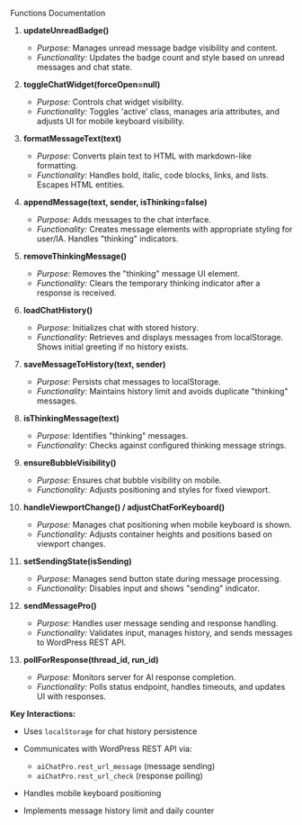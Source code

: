 Functions Documentation

1. __updateUnreadBadge()__

   - *Purpose:* Manages unread message badge visibility and content.
   - *Functionality:* Updates the badge count and style based on unread messages and chat state.

2. __toggleChatWidget(forceOpen=null)__

   - *Purpose:* Controls chat widget visibility.
   - *Functionality:* Toggles 'active' class, manages aria attributes, and adjusts UI for mobile keyboard visibility.

3. __formatMessageText(text)__

   - *Purpose:* Converts plain text to HTML with markdown-like formatting.
   - *Functionality:* Handles bold, italic, code blocks, links, and lists. Escapes HTML entities.

4. __appendMessage(text, sender, isThinking=false)__

   - *Purpose:* Adds messages to the chat interface.
   - *Functionality:* Creates message elements with appropriate styling for user/IA. Handles "thinking" indicators.

5. __removeThinkingMessage()__

   - *Purpose:* Removes the "thinking" message UI element.
   - *Functionality:* Clears the temporary thinking indicator after a response is received.

6. __loadChatHistory()__

   - *Purpose:* Initializes chat with stored history.
   - *Functionality:* Retrieves and displays messages from localStorage. Shows initial greeting if no history exists.

7. __saveMessageToHistory(text, sender)__

   - *Purpose:* Persists chat messages to localStorage.
   - *Functionality:* Maintains history limit and avoids duplicate "thinking" messages.

8. __isThinkingMessage(text)__

   - *Purpose:* Identifies "thinking" messages.
   - *Functionality:* Checks against configured thinking message strings.

9. __ensureBubbleVisibility()__

   - *Purpose:* Ensures chat bubble visibility on mobile.
   - *Functionality:* Adjusts positioning and styles for fixed viewport.

10. __handleViewportChange() / adjustChatForKeyboard()__

    - *Purpose:* Manages chat positioning when mobile keyboard is shown.
    - *Functionality:* Adjusts container heights and positions based on viewport changes.

11. __setSendingState(isSending)__

    - *Purpose:* Manages send button state during message processing.
    - *Functionality:* Disables input and shows "sending" indicator.

12. __sendMessagePro()__

    - *Purpose:* Handles user message sending and response handling.
    - *Functionality:* Validates input, manages history, and sends messages to WordPress REST API.

13. __pollForResponse(thread_id, run_id)__

    - *Purpose:* Monitors server for AI response completion.
    - *Functionality:* Polls status endpoint, handles timeouts, and updates UI with responses.

__Key Interactions:__

- Uses `localStorage` for chat history persistence

- Communicates with WordPress REST API via:

  - `aiChatPro.rest_url_message` (message sending)
  - `aiChatPro.rest_url_check` (response polling)

- Handles mobile keyboard positioning

- Implements message history limit and daily counter
